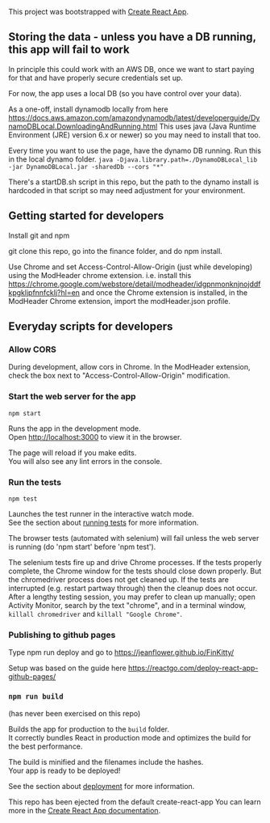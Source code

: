 This project was bootstrapped with [Create React App](https://github.com/facebook/create-react-app).

## Storing the data - unless you have a DB running, this app will fail to work
In principle this could work with an AWS DB, once we want to start paying for that and have properly secure credentials set up.

For now, the app uses a local DB (so you have control over your data).

As a one-off, install dynamodb locally from here https://docs.aws.amazon.com/amazondynamodb/latest/developerguide/DynamoDBLocal.DownloadingAndRunning.html
This uses java (Java Runtime Environment (JRE) version 6.x or newer) so you may need to install that too.

Every time you want to use the page, have the dynamo DB running. Run this in the local dynamo folder.
`java -Djava.library.path=./DynamoDBLocal_lib -jar DynamoDBLocal.jar -sharedDb --cors "*"`

There's a startDB.sh script in this repo, but the path to the dynamo install is hardcoded in that script so may need adjustment for your environment.

## Getting started for developers

Install git and npm

git clone this repo, go into the finance folder, and do npm install.

Use Chrome and set Access-Control-Allow-Origin (just while developing) using the ModHeader chrome extension. i.e. install this
https://chrome.google.com/webstore/detail/modheader/idgpnmonknjnojddfkpgkljpfnnfcklj?hl=en
and once the Chrome extension is installed, in the ModHeader Chrome extension, import the modHeader.json profile.

## Everyday scripts for developers

### Allow CORS
During development, allow cors in Chrome.  In the ModHeader extension, check the box next to "Access-Control-Allow-Origin" modification.

### Start the web server for the app
`npm start`

Runs the app in the development mode.<br>
Open [http://localhost:3000](http://localhost:3000) to view it in the browser.

The page will reload if you make edits.<br>
You will also see any lint errors in the console.

### Run the tests
`npm test`

Launches the test runner in the interactive watch mode.<br>
See the section about [running tests](https://facebook.github.io/create-react-app/docs/running-tests) for more information.

The browser tests (automated with selenium) will fail unless the web server is running (do 'npm start' before 'npm test').

The selenium tests fire up and drive Chrome processes.  If the tests properly complete, the Chrome window for the tests should close down properly.  But the chromedriver process does not get cleaned up.  If the tests are interrupted (e.g. restart partway through) then the cleanup does not occur.  After a lengthy testing session, you may prefer to clean up manually; open Activity Monitor, search by the text "chrome", and in a terminal window, `killall chromedriver` and `killall "Google Chrome"`.

### Publishing to github pages
Type
npm run deploy
and go to
https://jeanflower.github.io/FinKitty/

Setup was based on the guide here
https://reactgo.com/deploy-react-app-github-pages/

### `npm run build`
(has never been exercised on this repo)

Builds the app for production to the `build` folder.<br>
It correctly bundles React in production mode and optimizes the build for the best performance.

The build is minified and the filenames include the hashes.<br>
Your app is ready to be deployed!

See the section about [deployment](https://facebook.github.io/create-react-app/docs/deployment) for more information.

This repo has been ejected from the default create-react-app
You can learn more in the [Create React App documentation](https://facebook.github.io/create-react-app/docs/getting-started).

